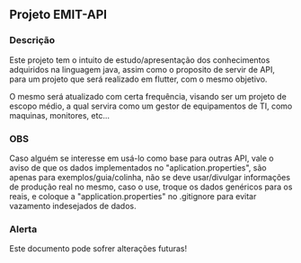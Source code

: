 ## Projeto EMIT-API

### Descrição
Este projeto tem o intuito de estudo/apresentação dos conhecimentos adquiridos na linguagem java, assim como o proposito de servir de API, para um projeto que será realizado em flutter, com o mesmo objetivo.

O mesmo será atualizado com certa frequência, visando ser um projeto de escopo médio, a qual servira como um gestor de equipamentos de TI, como maquinas, monitores, etc...

### OBS
Caso alguém se interesse em usá-lo como base para outras API, vale o aviso de que os dados implementados no "aplication.properties", são apenas para exemplos/guia/colinha, não se deve usar/divulgar 
informações de produção real no mesmo, caso o use, troque os dados genéricos para os reais, e coloque a "application.properties" no .gitignore para evitar vazamento indesejados de dados.

### Alerta
Este documento pode sofrer alterações futuras!
